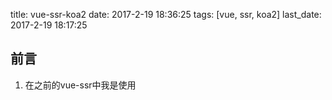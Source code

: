title: vue-ssr-koa2
date: 2017-2-19 18:36:25
tags: [vue, ssr, koa2]
last_date: 2017-2-19 18:17:25

## 前言
1. 在之前的vue-ssr中我是使用


